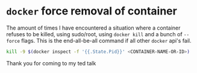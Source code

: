 # `docker` force removal of container

The amount of times I have encountered a situation where a container refuses to be killed, using sudo/root, using `docker kill` and a bunch of `--force` flags. This is the end-all-be-all command if all other `docker` api's fail. 

```bash
kill -9 $(docker inspect -f '{{.State.Pid}}' <CONTAINER-NAME-OR-ID>)
```

Thank you for coming to my ted talk
